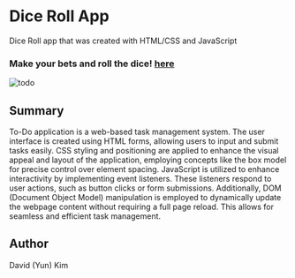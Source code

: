# Dice Roll App

Dice Roll app that was created with HTML/CSS and JavaScript

### Make your bets and roll the dice! [here](https://kimdaby.github.io/Todo-App/)

![todo](todo.png)

## Summary

To-Do application is a web-based task management system. The user interface is created using HTML forms, allowing users to input and submit tasks easily. CSS styling and positioning are applied to enhance the visual appeal and layout of the application, employing concepts like the box model for precise control over element spacing. JavaScript is utilized to enhance interactivity by implementing event listeners. These listeners respond to user actions, such as button clicks or form submissions. Additionally, DOM (Document Object Model) manipulation is employed to dynamically update the webpage content without requiring a full page reload. This allows for seamless and efficient task management.

## Author

David (Yun) Kim
